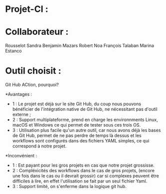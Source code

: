 # Projet-CI : 

# Collaborateur : 

Rousselot Sandra
Benjamin Mazars
Robert Noa
François Talaban
Marina Estanco



# Outil choisit : 

Git Hub ACtion, pourquoi?


*Avantages :

- 1 : Le projet est déjà sur le site Git Hub, du coup nous pouvons bénéficier de l'intégration native de Git Hub,
ne nécessitant pas d'outil externe ; 
- 2 : Support multiplateforme, prend en charge les environnments Linux, macOS et Windows ce qui permet de tester
sous ces trois OS.
- 3 : Utilisation plus facile qu'un autre outil, car nous avons déjà les bases de Git Hub, permet de ne pas 
perdre de temps là dessus et les workflows sont configurés dans des fichiers YAML simples, ce qui correspond
à notre projet.


*Inconvénient : 
- 1 : Est payant pour les gros projets en cas que notre projet grossisse.
- 2 : Compléxicités des workflows dans le cas de gros projets, (encore une fois dans le cas ou il devrait grossir) car si complexes peuvent être difficiles à lire, en effet
l'utilisation se fait par un seul fichier Yaml.
- 3 : Support limité, on s'enferme dans la logique git hub. 
